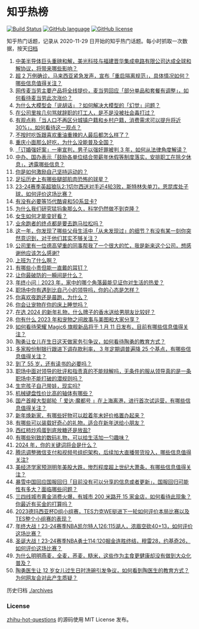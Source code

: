# 知乎热榜
[![Build Status](https://github.com/ToWeLong/zhihu-hot-questions/workflows/CI/badge.svg)](https://github.com/ToWeLong/zhihu-hot-questions/actions)
[![GitHub language](https://img.shields.io/badge/language-golang-orange.svg)](https://golang.org/)
[![GitHub license](https://img.shields.io/github/license/ToWeLong/zhihu-hot-questions)](https://github.com/ToWeLong/zhihu-hot-questions/blob/main/LICENSE)

知乎热门话题，记录从 2020-11-29 日开始的知乎热门话题。每小时抓取一次数据，按天[归档](./archives)

<!-- BEGIN -->

1. [中美半导体巨头重磅和解，美光科技与福建晋华集成电路有限公司达成全球和解协议，将带来哪些影响？](https://www.zhihu.com/question/636661555)
1. [超 2 万例确诊，马来西亚紧急发声，宣布「重启隔离规范」，具体情况如何？哪些信息值得关注？](https://www.zhihu.com/question/636417474)
1. [网传麦当劳主要产品将全线提价，麦当劳回应「部分单品和套餐有调整」，如何看待麦当劳此次涨价？](https://www.zhihu.com/question/636522336)
1. [为什么大模型会「说胡话」？如何解决大模型的「幻觉」问题？](https://www.zhihu.com/question/635776684)
1. [在公司里挨几句骂就辞职的打工人，是不是没被社会毒打过？](https://www.zhihu.com/question/634154405)
1. [有观点称「当人口不再区分城镇户籍和乡村户籍，消费需求可以提升将近 30%」，如何看待这一观点？](https://www.zhihu.com/question/636491229)
1. [不按时吃饭跟喜欢重油重辣的人最后都怎么样了？](https://www.zhihu.com/question/636664538)
1. [重庆小面那么好吃，为什么没能普及全国？](https://www.zhihu.com/question/562360791)
1. [「订婚强奸案」一审宣判，男子以强奸罪被判 3 年，如何从法律角度解读？](https://www.zhihu.com/question/636500180)
1. [中办、国办表示「鼓励各单位结合带薪年休假等制度落实，安排职工在除夕休息」，透露哪些信息？](https://www.zhihu.com/question/636684953)
1. [你是如何激励自己坚持运动的？](https://www.zhihu.com/question/636571923)
1. [足坛历史上有哪些腿部肌肉恐怖的球星？](https://www.zhihu.com/question/636254200)
1. [23-24赛季英超狼队2:1切尔西送对手近4轮3败，斯特林失单刀，恩昆库处子球，如何评价这场比赛？](https://www.zhihu.com/question/636380778)
1. [有没有必要等15代酷睿和50系显卡?](https://www.zhihu.com/question/634677927)
1. [为什么我们研究猛犸象那么久，科学仍然做不到克隆？](https://www.zhihu.com/question/409072912)
1. [女生如何才能变好看？](https://www.zhihu.com/question/632041949)
1. [业余跑者的终点都是要去跑马拉松吗？](https://www.zhihu.com/question/635928288)
1. [这一年，你发现了哪些父母生活中「从未发现过」的细节？有没有某一刻你突然意识到，对于他们其实不够关注？](https://www.zhihu.com/question/632310243)
1. [公司里有一位德高望重的同事帮我了一个很大的忙，我是新来这个公司，想感谢他应该怎么感谢?](https://www.zhihu.com/question/635884167)
1. [上班为了什么啊？](https://www.zhihu.com/question/635964864)
1. [有哪些小贵但能一直戴的耳钉？](https://www.zhihu.com/question/630322407)
1. [让你最破防的一瞬间是什么？](https://www.zhihu.com/question/620246833)
1. [年终小问｜2023 年，家中的哪个角落最能见证你对生活的热爱？](https://www.zhihu.com/question/633573189)
1. [职场中你有遇到比自己小的领导吗，你的心态是怎样？](https://www.zhihu.com/question/634214080)
1. [你喜欢夜跑还是晨跑，为什么？](https://www.zhihu.com/question/635464264)
1. [你会让宠物在你的床上睡觉吗？](https://www.zhihu.com/question/634611615)
1. [在选 2024 的新年礼物，什么牌子的香水送给男朋友比较好？](https://www.zhihu.com/question/633760491)
1. [你有什么 2023 年和宠物之间故事与美图和大家分享？](https://www.zhihu.com/question/634879270)
1. [如何看待荣耀 Magic6 旗舰新品将于 1 月 11 日发布，目前有哪些信息值得关注？](https://www.zhihu.com/question/636671082)
1. [陶勇让女儿在生日这天做家务引争议，如何看待陶勇的教育方式？](https://www.zhihu.com/question/636537183)
1. [多家股份制银行跟进下调存款利率， 3 年定期调普遍降 25 个基点，有哪些信息值得关注？](https://www.zhihu.com/question/636490487)
1. [到了 55 岁，还有读书的必要吗？](https://www.zhihu.com/question/631977524)
1. [职场中面对领导的批评和指责真的不能辩解吗，无条件的服从领导真的是一条职场中不能打破的潜规则吗？](https://www.zhihu.com/question/636408646)
1. [生完孩子自己带娃，现实吗?](https://www.zhihu.com/question/629851577)
1. [机械键盘性价比高的轴体有哪些？](https://www.zhihu.com/question/635384957)
1. [国产首艘大型邮轮「 爱达·魔都号 」在上海离港，进行首次试运营，有哪些信息值得关注？](https://www.zhihu.com/question/636483270)
1. [新年焕新家，有哪些好物可以趁着年末好价格置办起来？](https://www.zhihu.com/question/636551765)
1. [有哪些可以装载好奇心的礼物，适合在新年送给小朋友？](https://www.zhihu.com/question/634394547)
1. [西红柿炒鸡蛋到底放糖还是放盐?](https://www.zhihu.com/question/634639237)
1. [有哪些别致的数码礼物，可以给生活加一勺趣味？](https://www.zhihu.com/question/634394591)
1. [2024 年，你的关键词将会是什么？](https://www.zhihu.com/question/635425335)
1. [腾讯调整微信支付和视频号组织架构，后续加大直播带货投入，哪些信息值得关注?](https://www.zhihu.com/question/636682515)
1. [美经济学家预测明年美股大跌，惨烈程度超上世纪大萧条，有哪些信息值得关注？](https://www.zhihu.com/question/636703715)
1. [暴雪中国回应国服回归「目前没有可以分享的信息或者更新」，国服回归可能性有多大？面临哪些问题？](https://www.zhihu.com/question/636657677)
1. [三四线城市黄金消费火爆，有城市 200 米路开 15 家金店，如何看待此现象？你最近有买金的打算吗？](https://www.zhihu.com/question/636492257)
1. [2023德玛西亚杯D组小组赛，TES力克WE挺进下一轮如何评价本局比赛以及TES整个小组赛的表现？](https://www.zhihu.com/question/636611492)
1. [年终大战！23-24赛季NBA凯尔特人126:115湖人，浓眉空砍40+13，如何评价这场比赛？](https://www.zhihu.com/question/636650394)
1. [圣诞大战！23-24赛季NBA勇士114:120掘金连胜终结，穆雷28，约基奇26，如何评价这场比赛？](https://www.zhihu.com/question/636641210)
1. [为什么明明燕麦，全麦，荞麦，糙米，这些作为主食更健康却没有做到大众化普及？](https://www.zhihu.com/question/536028446)
1. [陶勇医生让 12 岁女儿过生日时洗碗引发争议，如何看到陶医生的教育方式？为何网友会对此产生质疑？](https://www.zhihu.com/question/636539387)

<!-- END -->

历史归档 [./archives](./archives)


### License
[zhihu-hot-questions](https://github.com/towelong/zhihu-hot-questions) 的源码使用 MIT License 发布。